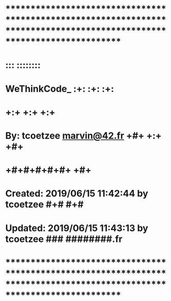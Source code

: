 # *********************************************************************************************************************** #
#                                                                                                                         #
#                                                                                                   :::      ::::::::     #
#    WeThinkCode_                                                                                 :+:      :+:    :+:     #
#                                                                                               +:+ +:+         +:+       #          
#    By: tcoetzee <marvin@42.fr>                                                              +#+  +:+       +#+          #
#                                                                                            +#+#+#+#+#+   +#+            #    
#    Created: 2019/06/15 11:42:44 by tcoetzee                                                     #+#    #+#              #      
#    Updated: 2019/06/15 11:43:13 by tcoetzee                                                    ###   ########.fr        #
#                                                                                                                         # 
# *********************************************************************************************************************** #
